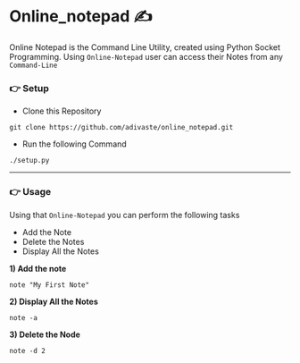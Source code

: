# Online_notepad ✍️



Online Notepad is the Command Line Utility, created using Python Socket Programming. Using `Online-Notepad` user can access their Notes from any `Command-Line`

<h3>👉 Setup </h3>

- Clone this Repository
```
git clone https://github.com/adivaste/online_notepad.git
```
- Run the following Command
```
./setup.py
```
***
<h3>👉 Usage </h3>

Using that `Online-Notepad` you can perform the following tasks
- Add the Note 
- Delete the Notes
- Display All the Notes


**1) Add the note**
```
note "My First Note"
```
**2) Display All the Notes**
  ```
  note -a
  ```
**3) Delete the Node**
```
note -d 2
```

